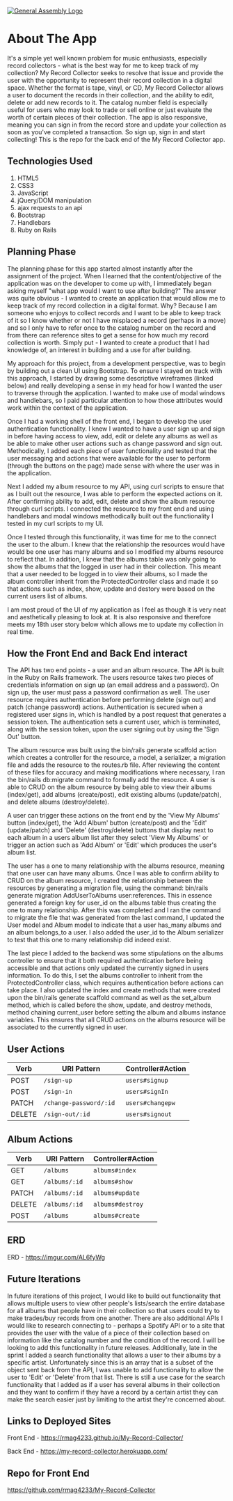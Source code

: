 [![General Assembly Logo](https://camo.githubusercontent.com/1a91b05b8f4d44b5bbfb83abac2b0996d8e26c92/687474703a2f2f692e696d6775722e636f6d2f6b6538555354712e706e67)](https://generalassemb.ly/education/web-development-immersive)

# About The App

It's a simple yet well known problem for music enthusiasts, especially record collectors - what is the best way for me to keep track of my collection? My Record Collector seeks to resolve that issue and provide the user with the opportunity to represent their record collection in a digital space. Whether the format is tape, vinyl, or CD, My Record Collector allows a user to document the records in their collection, and the ability to edit, delete or add new records to it. The catalog number field is especially useful for users who may look to trade or sell online or just evaluate the worth of certain pieces of their collection. The app is also responsive, meaning you can sign in from the record store and update your collection as soon as you've completed a transaction. So sign up, sign in and start collecting! This is the repo for the back end of the My Record Collector app.


## Technologies Used

1. HTML5
2. CSS3
3. JavaScript
4. jQuery/DOM manipulation
5. ajax requests to an api
6. Bootstrap
7. Handlebars
8. Ruby on Rails

## Planning Phase

The planning phase for this app started almost instantly after the assignment of the project. When I learned that the content/objective of the application was on the developer to come up with, I immediately began asking myself "what app would I want to use after building?" The answer was quite obvious - I wanted to create an application that would allow me to keep track of my record collection in a digital format. Why? Because I am someone who enjoys to collect records and I want to be able to keep track of it so I know whether or not I have misplaced a record (perhaps in a move) and so I only have to refer once to the catalog number on the record and from there can reference sites to get a sense for how much my record collection is worth. Simply put - I wanted to create a product that I had knowledge of, an interest in building and a use for after building.

My approach for this project, from a development perspective, was to begin by building out a clean UI using Bootstrap. To ensure I stayed on track with this approach, I started by drawing some descriptive wireframes (linked below) and really developing a sense in my head for how I wanted the user to traverse through the application. I wanted to make use of modal windows and handlebars, so I paid particular attention to how those attributes would work within the context of the application.

Once I had a working shell of the front end, I began to develop the user authentication functionality. I knew I wanted to have a user sign up and sign in before having access to view, add, edit or delete any albums as well as be able to make other user actions such as change password and sign out. Methodically, I added each piece of user functionality and tested that the user messaging and actions that were available for the user to perform (through the buttons on the page) made sense with where the user was in the application.

Next I added my album resource to my API, using curl scripts to ensure that as I built out the resource, I was able to perform the expected actions on it. After confirming ability to add, edit, delete and show the album resource through curl scripts. I connected the resource to my front end and using handlebars and modal windows methodically built out the functionality I tested in my curl scripts to my UI.

Once I tested through this functionality, it was time for me to the connect the user to the album. I knew that the relationship the resources would have would be one user has many albums and so I modified my albums resource to reflect that. In addition, I knew that the albums table was only going to show the albums that the logged in user had in their collection. This meant that a user needed to be logged in to view their albums, so I made the album controller inherit from the ProtectedController class and made it so that actions such as index, show, update and destory were based on the current users list of albums.

I am most proud of the UI of my application as I feel as though it is very neat and aesthetically pleasing to look at. It is also responsive and therefore meets my 18th user story below which allows me to update my collection in real time.

## How the Front End and Back End interact

The API has two end points - a user and an album resource. The API is built in the Ruby on Rails framework. The users resource takes two pieces of credentials information on sign up (an email address and a password). On sign up, the user must pass a password confirmation as well. The user resource requires authentication before performing delete (sign out) and patch (change password) actions. Authentication is secured when a registered user signs in, which is handled by a post request that generates a session token. The authentication sets a current user, which is terminated, along with the session token, upon the user signing out by using the 'Sign Out' button.

The album resource was built using the bin/rails generate scaffold action which creates a controller for the resource, a model, a serializer, a migration file and adds the resource to the routes.rb file. After reviewing the content of these files for accuracy and making modifications where necessary, I ran the bin/rails db:migrate command to formally add the resource. A user is able to CRUD on the album resource by being able to view their albums (index/get), add albums (create/post), edit existing albums (update/patch), and delete albums (destroy/delete).

A user can trigger these actions on the front end by the 'View My Albums' button (index/get), the 'Add Album' button (create/post) and the 'Edit' (update/patch) and 'Delete' (destroy/delete) buttons that display next to each album in a users album list after they select 'View My Albums' or trigger an action such as 'Add Album' or 'Edit' which produces the user's album list.

The user has a one to many relationship with the albums resource, meaning that one user can have many albums. Once I was able to confirm ability to CRUD on the album resource, I created the relationship between the resources by generating a migration file, using the command: bin/rails generate migration AddUserToAlbums user:references. This in essence generated a foreign key for user_id on the albums table thus creating the one to many relationship. After this was completed and I ran the command to migrate the file that was generated from the last command, I updated the User model and Album model to indicate that a user has_many albums and an album belongs_to a user. I also added the user_id to the Album serializer to test that this one to many relationship did indeed exist.

The last piece I added to the backend was some stipulations on the albums controller to ensure that it both required authentication before being accessible and that actions only updated the currently signed in users information. To do this, I set the albums controller to inherit from the ProtectedController class, which requires authentication before actions can take place. I also updated the index and create methods that were created upon the bin/rails generate scaffold command as well as the set_album method, which is called before the show, update, and destroy methods, method chaining current_user before setting the album and albums instance variables. This ensures that all CRUD actions on the albums resource will be associated to the currently signed in user.

## User Actions

| Verb   | URI Pattern                   | Controller#Action    |
|--------|-------------------------------|----------------------|
| POST   | `/sign-up`                    |    `users#signup`    |
| POST   | `/sign-in `                   |    `users#signIn`    |
| PATCH  | `/change-password/:id `       |  `users#changepw`    |
| DELETE | `/sign-out/:id `              |   `users#signout`    |

## Album Actions

| Verb   | URI Pattern                   | Controller#Action    |
|--------|-------------------------------|----------------------|
| GET    | `/albums`                     |    `albums#index`    |
| GET    | `/albums/:id `                |    `albums#show`     |
| PATCH  | `/albums/:id `                |  `albums#update`     |
| DELETE | `/albums/:id `                |   `albums#destroy`   |
| POST   | `/albums `                    |   `albums#create`    | 

## ERD

ERD -
https://imgur.com/AL6fyWg


## Future Iterations

In future iterations of this project, I would like to build out functionality that allows multiple users to view other people's lists/search the entire database for all albums that people have in their collection so that users could try to make trades/buy records from one another. There are also additional APIs I would like to research connecting to - perhaps a Spotify API or to a site that provides the user with the value of a piece of their collection based on information like the catalog number and the condition of the record. I will be looking to add this functionality in future releases. Additionally, late in the sprint I added a search functionality that allows a user to their albums by a specific artist. Unfortunately since this is an array that is a subset of the object sent back from the API, I was unable to add functionality to allow the user to 'Edit' or 'Delete' from that list. There is still a use case for the search functionality that I added as if a user has several albums in their collection and they want to confirm if they have a record by a certain artist they can make the search easier just by limiting to the artist they're concerned about.

## Links to Deployed Sites

Front End -
https://rmag4233.github.io/My-Record-Collector/

Back End -
https://my-record-collector.herokuapp.com/

## Repo for Front End
https://github.com/rmag4233/My-Record-Collector
